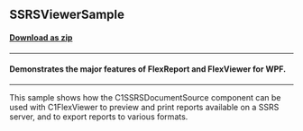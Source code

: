 ## SSRSViewerSample
#### [Download as zip](https://downgit.github.io/#/home?url=https://github.com/GrapeCity/ComponentOne-WPF-Samples/tree/master/NET_4.5.2/C1.WPF.Document/CS/SSRSViewerSample)
____
#### Demonstrates the major features of FlexReport and FlexViewer for WPF.
____
This sample shows how the C1SSRSDocumentSource component can be used with
C1FlexViewer to preview and print reports available on a SSRS server, and
to export reports to various formats.

